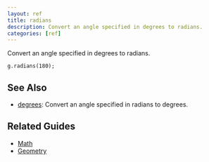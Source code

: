 ```yaml
---
layout: ref
title: radians
description: Convert an angle specified in degrees to radians.
categories: [ref]
---
```

Convert an angle specified in degrees to radians.

    g.radians(180);

## See Also
- [degrees](degrees.html): Convert an angle specified in radians to degrees.

## Related Guides
- [Math](../guide/math.html)
- [Geometry](../guide/geometry.html)

